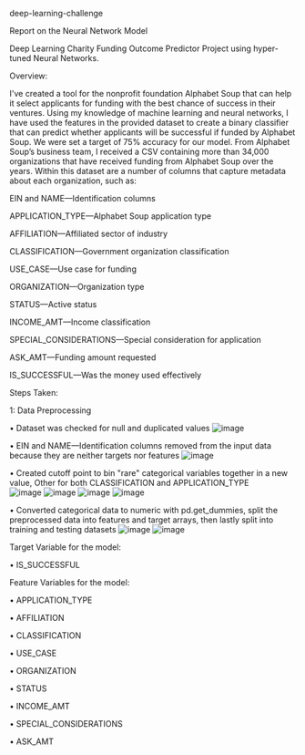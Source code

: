 deep-learning-challenge

Report on the Neural Network Model

Deep Learning Charity Funding Outcome Predictor Project using hyper-tuned Neural Networks.

Overview:

I've created a tool for the nonprofit foundation Alphabet Soup that can help it select applicants for funding with the best chance of success in their ventures. Using my knowledge of machine learning and neural networks, I have used the features in the provided dataset to create a binary classifier that can predict whether applicants will be successful if funded by Alphabet Soup. We were set a target of 75% accuracy for our model. From Alphabet Soup’s business team, I received a CSV containing more than 34,000 organizations that have received funding from Alphabet Soup over the years. Within this dataset are a number of columns that capture metadata about each organization, such as:

EIN and NAME—Identification columns

APPLICATION_TYPE—Alphabet Soup application type

AFFILIATION—Affiliated sector of industry

CLASSIFICATION—Government organization classification

USE_CASE—Use case for funding

ORGANIZATION—Organization type

STATUS—Active status

INCOME_AMT—Income classification

SPECIAL_CONSIDERATIONS—Special consideration for application

ASK_AMT—Funding amount requested

IS_SUCCESSFUL—Was the money used effectively

Steps Taken:

1: Data Preprocessing

•	Dataset was checked for null and duplicated values 
![image](https://user-images.githubusercontent.com/105611668/209470508-e1068f6e-7070-4f69-a455-af078524268c.png)

•	EIN and NAME—Identification columns removed from the input data because they are neither targets nor features 
![image](https://user-images.githubusercontent.com/105611668/209470586-4b759c71-de59-4085-8d87-0e49011e7665.png)

•	Created cutoff point to bin "rare" categorical variables together in a new value, Other for both CLASSIFICATION and APPLICATION_TYPE  
![image](https://user-images.githubusercontent.com/105611668/209470595-efe38f54-f3c3-4267-9040-ce2a92bd351d.png)
![image](https://user-images.githubusercontent.com/105611668/209470600-d782d5e1-bd13-4ca0-8d16-84b3f2a03001.png)
![image](https://user-images.githubusercontent.com/105611668/209470618-a87581a6-5030-4720-aef6-e9d6c79ec91b.png)
![image](https://user-images.githubusercontent.com/105611668/209470624-3b6b132c-f6c4-4dc2-9d0e-64d5feb9c85a.png)

•	Converted categorical data to numeric with pd.get_dummies, split the preprocessed data into features and target arrays, then lastly split into training and testing datasets 
![image](https://user-images.githubusercontent.com/105611668/209470649-7a02c4da-db82-451a-b8df-571993aaf9e0.png)
![image](https://user-images.githubusercontent.com/105611668/209470653-ec515772-8c26-4e65-b70f-cecafdf47a6f.png)

Target Variable for the model:

•	IS_SUCCESSFUL

Feature Variables for the model:

•	APPLICATION_TYPE

•	AFFILIATION

•	CLASSIFICATION

•	USE_CASE

•	ORGANIZATION

•	STATUS

•	INCOME_AMT

•	SPECIAL_CONSIDERATIONS

•	ASK_AMT





